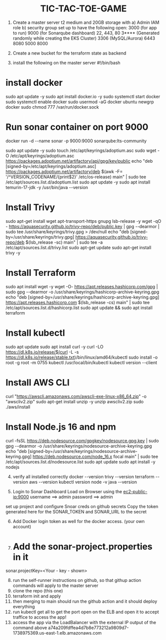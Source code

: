 <h1 align="center">TIC-TAC-TOE-GAME</h1>

1) Create a master server t2 medium and 20GB storage with
   a) Admin IAM role
   b) security group set up to have the following open:
     3000 (for app to run)
     9000 (for Sonarqube dashboard)
     22, 443, 80
     3**** (Generated randomly while creating the EKS Cluster)
     3306 (MySQL/Aurora)
     6443
     8080
     5000
     8000

2) Create a new bucket for the terraform state as backend

3) install the following on the master server 
   #!/bin/bash
# install docker
sudo apt update -y
sudo apt install docker.io -y
sudo systemctl start docker
sudo systemctl enable docker
sudo usermod -aG docker ubuntu
newgrp docker
sudo chmod 777 /var/run/docker.sock

# Run sonar container on port 9000

docker run -d --name sonar -p 9000:9000 sonarqube:lts-community

sudo apt update -y
sudo touch /etc/apt/keyrings/adoptium.asc
sudo wget -O /etc/apt/keyrings/adoptium.asc https://packages.adoptium.net/artifactory/api/gpg/key/public
echo "deb [signed-by=/etc/apt/keyrings/adoptium.asc] https://packages.adoptium.net/artifactory/deb $(awk -F= '/^VERSION_CODENAME/{print$2}' /etc/os-release) main" | sudo tee /etc/apt/sources.list.d/adoptium.list
sudo apt update -y
sudo apt install temurin-17-jdk -y
/usr/bin/java --version

# Install Trivy
sudo apt-get install wget apt-transport-https gnupg lsb-release -y
wget -qO - https://aquasecurity.github.io/trivy-repo/deb/public.key | gpg --dearmor | sudo tee /usr/share/keyrings/trivy.gpg > /dev/null
echo "deb [signed-by=/usr/share/keyrings/trivy.gpg] https://aquasecurity.github.io/trivy-repo/deb $(lsb_release -sc) main" | sudo tee -a /etc/apt/sources.list.d/trivy.list
sudo apt-get update
sudo apt-get install trivy -y

# Install Terraform
sudo apt install wget -y
wget -O- https://apt.releases.hashicorp.com/gpg | sudo gpg --dearmor -o /usr/share/keyrings/hashicorp-archive-keyring.gpg
echo "deb [signed-by=/usr/share/keyrings/hashicorp-archive-keyring.gpg] https://apt.releases.hashicorp.com $(lsb_release -cs) main" | sudo tee /etc/apt/sources.list.d/hashicorp.list
sudo apt update && sudo apt install terraform

# Install kubectl
sudo apt update
sudo apt install curl -y
curl -LO https://dl.k8s.io/release/$(curl -L -s https://dl.k8s.io/release/stable.txt)/bin/linux/amd64/kubectl
sudo install -o root -g root -m 0755 kubectl /usr/local/bin/kubectl
kubectl version --client

# Install AWS CLI 
curl "https://awscli.amazonaws.com/awscli-exe-linux-x86_64.zip" -o "awscliv2.zip"
sudo apt-get install unzip -y
unzip awscliv2.zip
sudo ./aws/install

# Install Node.js 16 and npm
curl -fsSL https://deb.nodesource.com/gpgkey/nodesource.gpg.key | sudo gpg --dearmor -o /usr/share/keyrings/nodesource-archive-keyring.gpg
echo "deb [signed-by=/usr/share/keyrings/nodesource-archive-keyring.gpg] https://deb.nodesource.com/node_16.x focal main" | sudo tee /etc/apt/sources.list.d/nodesource.list
sudo apt update
sudo apt install -y nodejs


4) verify all installed correctly
   docker --version
trivy --version
terraform --version
aws --version
kubectl version
node -v
java --version

5) Login to Sonar Dashboard
Load on Browser using the <ec2-public-ip:9000>
username ==> admin
password ==> admin

set up project and configure Snoar creds on github secrets
Copy the token generated here for the SONAR_TOKEN and SONAR_URL to the secret 

6) Add Docker login token as well for the docker access. (your own account)

7) # Add the sonar-project.properties in it
sonar.projectKey=<Your - key - shown>

8) run the self-runner instructions on github, so that githup action commands will apply to the master server
9) clone the repo (this one)
10) terraform init and apply
11) then merging to main should run the github action and it should deploy everything
12) run kubectl get all to get the port open on the ELB and open it to accept traffice to access the app!
13) access the app via the LoadBalancer with the external IP output of the command above
   a74a209fdffea4d7b8e773212a9809d7-1738975369.us-east-1.elb.amazonaws.com
